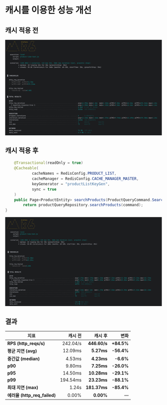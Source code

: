 
# 캐시를 이용한 성능 개선

## 캐시 적용 전
![product_list_no_cache.png](../image/product_list_no_cache.png)


## 캐시 적용 후
```java
    @Transactional(readOnly = true)
    @Cacheable(
            cacheNames = RedisConfig.PRODUCT_LIST,
            cacheManager = RedisConfig.CACHE_MANAGER_MASTER,
            keyGenerator = "productListKeyGen",
            sync = true
    )
    public Page<ProductEntity> searchProducts(ProductQueryCommand.SearchProducts command) {
        return productQueryRepository.searchProducts(command);
}
```
![product_list_cache.png](../image/product_list_cache.png)


## 결과 
| 지표                          |     캐시 전 |         캐시 후 |         변화 |
| --------------------------- | -------: | -----------: | ---------: |
| **RPS (http\_reqs/s)**      | 242.04/s | **446.60/s** | **+84.5%** |
| **평균 지연 (avg)**             |  12.09ms |   **5.27ms** | **-56.4%** |
| **중간값 (median)**            |   4.53ms |   **4.23ms** |  **-6.6%** |
| **p90**                     |   9.80ms |   **7.25ms** | **-26.0%** |
| **p95**                     |  14.50ms |  **10.28ms** | **-29.1%** |
| **p99**                     | 194.54ms |  **23.23ms** | **-88.1%** |
| **최대 지연 (max)**             |    1.24s | **181.37ms** | **-85.4%** |
| **에러율 (http\_req\_failed)** |    0.00% |    **0.00%** |          — |



